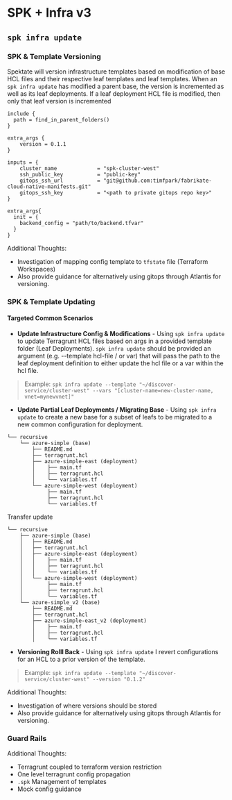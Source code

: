 # SPK + Infra v3

## `spk infra update`

### SPK & Template Versioning

Spektate will version infrastructure templates based on modification of base HCL files and their respective leaf templates and leaf templates. When an `spk infra update` has modified a parent base, the version is incremented as well as its leaf deployments. If a leaf deployment HCL file is modified, then only that leaf version is incremented
```
include {
  path = find_in_parent_folders()
}

extra_args {
    version = 0.1.1
}

inputs = {
    cluster_name             = "spk-cluster-west"
    ssh_public_key           = "public-key"
    gitops_ssh_url           = "git@github.com:timfpark/fabrikate-cloud-native-manifests.git"
    gitops_ssh_key           = "<path to private gitops repo key>"
}

extra_args{
  init = {
    backend_config = "path/to/backend.tfvar"
  }
}
```
Additional Thoughts:
- Investigation of mapping config template to `tfstate` file (Terraform Workspaces)
- Also provide guidance for alternatively using gitops through Atlantis for versioning.

### SPK & Template Updating

#### Targeted Common Scenarios
- **Update Infrastructure Config & Modifications** - Using `spk infra update` to update Terragrunt HCL files based on args in a provided template folder (Leaf Deployments). `spk infra update` should be provided an argument (e.g. --template hcl-file / or var) that will pass the path to the leaf deployment definition to either update the hcl file or a var within the hcl file. 

> Example: `spk infra update --template "~/discover-service/cluster-west" --vars "[cluster-name=new-cluster-name, vnet=mynewvnet]"`

- **Update Partial Leaf Deployments / Migrating Base** - Using `spk infra update` to create a new base for a subset of leafs to be migrated to a new common configuration for deployment.

```
└── recursive
    └── azure-simple (base)
        ├── README.md
        ├── terragrunt.hcl
        ├── azure-simple-east (deployment)
        │    ├── main.tf
        │    ├── terragrunt.hcl
        │    └── variables.tf
        └── azure-simple-west (deployment)
             ├── main.tf
             ├── terragrunt.hcl
             └── variables.tf
```
Transfer update
```
└── recursive
    ├── azure-simple (base)
    │   ├── README.md
    │   ├── terragrunt.hcl
    │   ├── azure-simple-east (deployment)
    │   │    ├── main.tf
    │   │    ├── terragrunt.hcl
    │   │    └── variables.tf
    │   └── azure-simple-west (deployment)
    │        ├── main.tf
    │        ├── terragrunt.hcl
    │        └── variables.tf
    └── azure-simple_v2 (base)
        ├── README.md
        ├── terragrunt.hcl
        ├── azure-simple-east_v2 (deployment)
        │    ├── main.tf
        │    ├── terragrunt.hcl
        │    └── variables.tf
``` 
- **Versioning Rolll Back** - Using `spk infra update` I revert configurations for an HCL to a prior version of the template.

> Example: `spk infra update --template "~/discover-service/cluster-west" --version "0.1.2"`

Additional Thoughts:
- Investigation of where versions should be stored
- Also provide guidance for alternatively using gitops through Atlantis for versioning.

### Guard Rails

Additional Thoughts:
- Terragrunt coupled to terraform version restriction
- One level terragrunt config propagation
- `.spk` Management of templates
- Mock config guidance
